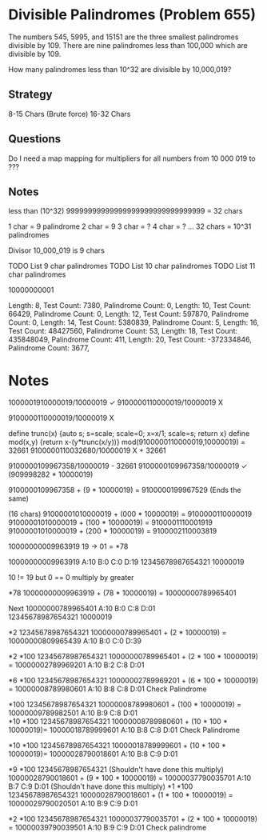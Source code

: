 # Divisible Palindromes (Problem 655)

The numbers 545, 5995, and 15151 are the three smallest palindromes divisible by 109. 
There are nine palindromes less than 100,000 which are divisible by 109.

How many palindromes less than 10^32 are divisible by 10,000,019?

## Strategy

8-15 Chars (Brute force)
16-32 Chars


## Questions

Do I need a map mapping for multipliers for all numbers from 10 000 019 to ???

## Notes

less than (10^32)
99999999999999999999999999999999 = 32 chars

1 char              = 9 palindrome
2 char              = 9
3 char              = ?
4 char              = ?
...
32 chars            = 10^31 palindromes


Divisor
10_000_019 is 9 chars 

TODO List 9 char palindromes
TODO List 10 char palindromes
TODO List 11 char palindromes


10000000001


Length: 8, Test Count: 7380, Palindrome Count: 0,
Length: 10, Test Count: 66429, Palindrome Count: 0,
Length: 12, Test Count: 597870, Palindrome Count: 0,
Length: 14, Test Count: 5380839, Palindrome Count: 5,
Length: 16, Test Count: 48427560, Palindrome Count: 53,
Length: 18, Test Count: 435848049, Palindrome Count: 411,
Length: 20, Test Count: -372334846, Palindrome Count: 3677,





# Notes

1000001910000019/10000019 ✓
9100000110000019/10000019 X

9100000110000019/10000019 X


define trunc(x)   {auto s; s=scale; scale=0; x=x/1; scale=s; return x}
define mod(x,y)   {return x-(y*trunc(x/y))}
mod(9100000110000019,10000019) = 32661
9100000110032680/10000019 X + 32661

9100000109967358/10000019   - 32661
9100000109967358/10000019 ✓ (909998282 * 10000019)

9100000109967358 + (9 * 10000019) = 9100000199967529  (Ends the same)

(16 chars)
91000001010000019 + (000 * 10000019) = 9100000110000019
91000001010000019 + (100 * 10000019) = 9100001110001919
91000001010000019 + (200 * 10000019) = 9100002110003819

10000000009963919
19 -> 01 = *78

10000000009963919  A:10 B:0 C:0 D:19 
12345678987654321
         10000019

10 != 19 but 0 == 0
multiply by greater

*78
10000000009963919 + (78 * 10000019) = 10000000789965401


Next
10000000789965401 A:10 B:0 C:8 D:01   
12345678987654321
         10000019 

*2                                   12345678987654321
10000000789965401 + (2 * 10000019) = 10000000809965439  A:10 B:0 C:0 D:39 

*2 *100                                    12345678987654321
10000000789965401 + (2 * 100 * 10000019) = 10000002789969201  A:10 B:2 C:8 D:01 

*6 *100                                    12345678987654321
10000002789969201 + (6 * 100 * 10000019) = 10000008789980601  A:10 B:8 C:8 D:01     Check Palindrome

*100                                       12345678987654321
10000008789980601 + (100 * 10000019)     = 10000009789982501  A:10 B:9 C:8 D:01     
*10 *100                                   12345678987654321
10000008789980601 + (10 * 100 * 10000019)= 10000018789999601  A:10 B:8 C:8 D:01     Check Palindrome

*10 *100                                   12345678987654321
10000018789999601 + (10 * 100 * 10000019)= 10000028790018601  A:10 B:8 C:9 D:01     

*9 *100                                    12345678987654321 (Shouldn't have done this multiply)
10000028790018601 + (9 * 100 * 10000019) = 10000037790035701  A:10 B:7 C:9 D:01 (Shouldn't have done this multiply)
*1 *100                                    12345678987654321
10000028790018601 + (1 * 100 * 10000019) = 10000029790020501  A:10 B:9 C:9 D:01

*2 *100                                    12345678987654321
10000037790035701 + (2 * 100 * 10000019) = 10000039790039501  A:10 B:9 C:9 D:01     Check palindrome     

